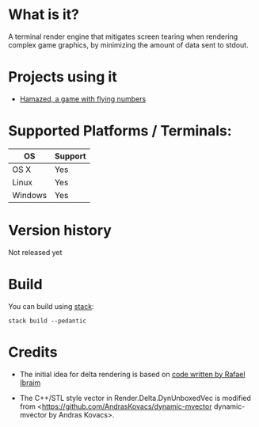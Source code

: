 # What is it?

A terminal render engine that mitigates screen tearing when rendering complex
game graphics, by minimizing the amount of data sent to stdout.

# Projects using it

- [Hamazed, a game with flying numbers](https://github.com/OlivierSohn/hamazed)

# Supported Platforms / Terminals:

|OS       |Support|
|---------|-------|
|OS X     |Yes    |
|Linux    |Yes    |
|Windows  |Yes    |

# Version history

Not released yet

# Build

You can build using [stack](https://docs.haskellstack.org):

`stack build --pedantic`

# Credits

- The initial idea for delta rendering is based on [code written by Rafael Ibraim](https://gist.github.com/ibraimgm/40e307d70feeb4f117cd)

- The C++/STL style vector in Render.Delta.DynUnboxedVec is modified from
<https://github.com/AndrasKovacs/dynamic-mvector dynamic-mvector by Andras Kovacs>.
